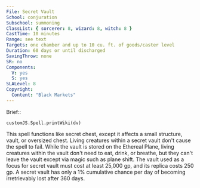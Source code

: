 ```yaml
---
File: Secret Vault
School: conjuration
Subschool: summoning
ClassList: { sorcerer: 8, wizard: 8, witch: 8 }
CastTime: 10 minutes
Range: see text
Targets: one chamber and up to 10 cu. ft. of goods/caster level
Duration: 60 days or until discharged
SavingThrow: none
SR: no
Components:
  V: yes
  S: yes
SLALevel: 8
Copyright:
  Content: "Black Markets"
---
```

Brief:: 

```dataviewjs
customJS.Spell.printWiki(dv)
```

This spell functions like secret chest, except it affects a small structure, vault, or oversized chest. Living creatures within a secret vault don't cause the spell to fail. While the vault is stored on the Ethereal Plane, living creatures within the vault don't need to eat, drink, or breathe, but they can't leave the vault except via magic such as plane shift. The vault used as a focus for secret vault must cost at least 25,000 gp, and its replica costs 250 gp. A secret vault has only a 1% cumulative chance per day of becoming irretrievably lost after 360 days.
